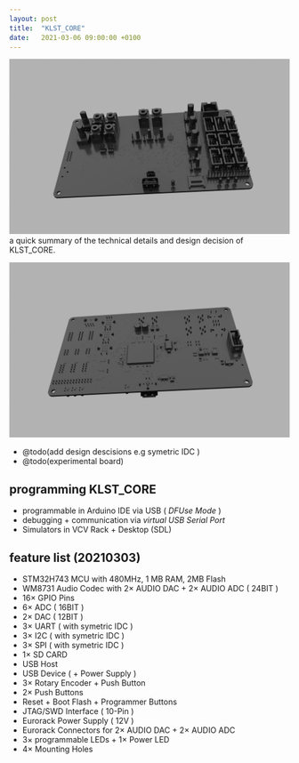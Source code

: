 ```yaml
---
layout: post
title:  "KLST_CORE"
date:   2021-03-06 09:00:00 +0100
---
```


![KLST_CORE-v0.1--front](/assets/2021-03-06-KLST_CORE-v0.1--front.png)   
a quick summary of the technical details and design decision of KLST_CORE.

![KLST_CORE-v0.1--back](/assets/2021-03-06-KLST_CORE-v0.1--back.png)

- @todo(add design descisions e.g symetric IDC )
- @todo(experimental board)

## programming KLST_CORE

- programmable in Arduino IDE via USB ( *DFUse Mode* )
- debugging + communication via *virtual USB Serial Port*
- Simulators in VCV Rack + Desktop (SDL)

## feature list (20210303)

- STM32H743 MCU with 480MHz, 1 MB RAM, 2MB Flash
- WM8731 Audio Codec with 2× AUDIO DAC + 2× AUDIO ADC ( 24BIT )
- 16× GPIO Pins
- 6× ADC ( 16BIT )
- 2× DAC ( 12BIT )
- 3× UART ( with symetric IDC )
- 3× I2C ( with symetric IDC )
- 3× SPI ( with symetric IDC )
- 1× SD CARD
- USB Host
- USB Device ( + Power Supply )
- 3× Rotary Encoder + Push Button
- 2× Push Buttons
- Reset + Boot Flash + Programmer Buttons
- JTAG/SWD Interface ( 10-Pin )
- Eurorack Power Supply ( 12V )
- Eurorack Connectors for 2× AUDIO DAC + 2× AUDIO ADC 
- 3× programmable LEDs + 1× Power LED
- 4× Mounting Holes
